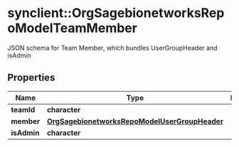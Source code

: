 # synclient::OrgSagebionetworksRepoModelTeamMember

JSON schema for Team Member, which bundles UserGroupHeader and isAdmin

## Properties
Name | Type | Description | Notes
------------ | ------------- | ------------- | -------------
**teamId** | **character** |  | [optional] 
**member** | [**OrgSagebionetworksRepoModelUserGroupHeader**](org.sagebionetworks.repo.model.UserGroupHeader.md) |  | [optional] 
**isAdmin** | **character** |  | [optional] 


